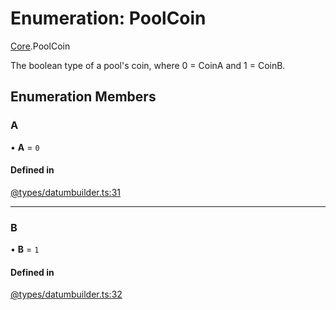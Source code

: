 # Enumeration: PoolCoin

[Core](../modules/Core.md).PoolCoin

The boolean type of a pool's coin, where 0 = CoinA and 1 = CoinB.

## Enumeration Members

### A

• **A** = ``0``

#### Defined in

[@types/datumbuilder.ts:31](https://github.com/SundaeSwap-finance/sundae-sdk/blob/main/packages/core/src/@types/datumbuilder.ts#L31)

___

### B

• **B** = ``1``

#### Defined in

[@types/datumbuilder.ts:32](https://github.com/SundaeSwap-finance/sundae-sdk/blob/main/packages/core/src/@types/datumbuilder.ts#L32)
